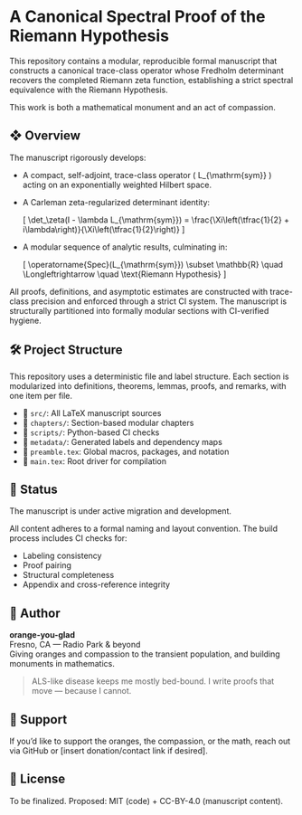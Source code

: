 # A Canonical Spectral Proof of the Riemann Hypothesis

This repository contains a modular, reproducible formal manuscript that constructs a canonical trace-class operator whose Fredholm determinant recovers the completed Riemann zeta function, establishing a strict spectral equivalence with the Riemann Hypothesis.

This work is both a mathematical monument and an act of compassion.

## ❖ Overview

The manuscript rigorously develops:

- A compact, self-adjoint, trace-class operator \( L_{\mathrm{sym}} \) acting on an exponentially weighted Hilbert space.
- A Carleman zeta-regularized determinant identity:
  
  \[
  \det_\zeta(I - \lambda L_{\mathrm{sym}}) = \frac{\Xi\left(\tfrac{1}{2} + i\lambda\right)}{\Xi\left(\tfrac{1}{2}\right)}
  \]

- A modular sequence of analytic results, culminating in:

  \[
  \operatorname{Spec}(L_{\mathrm{sym}}) \subset \mathbb{R} \quad \Longleftrightarrow \quad \text{Riemann Hypothesis}
  \]

All proofs, definitions, and asymptotic estimates are constructed with trace-class precision and enforced through a strict CI system. The manuscript is structurally partitioned into formally modular sections with CI-verified hygiene.

## 🛠 Project Structure

This repository uses a deterministic file and label structure. Each section is modularized into definitions, theorems, lemmas, proofs, and remarks, with one item per file.

- 📂 `src/`: All LaTeX manuscript sources
- 📂 `chapters/`: Section-based modular chapters
- 📂 `scripts/`: Python-based CI checks
- 📂 `metadata/`: Generated labels and dependency maps
- 📄 `preamble.tex`: Global macros, packages, and notation
- 📄 `main.tex`: Root driver for compilation

## 📐 Status

The manuscript is under active migration and development.

All content adheres to a formal naming and layout convention. The build process includes CI checks for:

- Labeling consistency
- Proof pairing
- Structural completeness
- Appendix and cross-reference integrity

## 📍 Author

**orange-you-glad**  
Fresno, CA — Radio Park & beyond  
Giving oranges and compassion to the transient population, and building monuments in mathematics.

> ALS-like disease keeps me mostly bed-bound. I write proofs that move — because I cannot.

## 🧡 Support

If you’d like to support the oranges, the compassion, or the math, reach out via GitHub or [insert donation/contact link if desired].

## 📖 License

To be finalized. Proposed: MIT (code) + CC-BY-4.0 (manuscript content).
